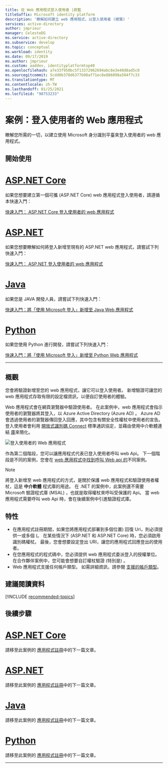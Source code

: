 ```yaml
---
title: 從 Web 應用程式登入使用者 |蔚藍
titleSuffix: Microsoft identity platform
description: '瞭解如何建立 web 應用程式，以登入使用者 (總覽) '
services: active-directory
author: jmprieur
manager: CelesteDG
ms.service: active-directory
ms.subservice: develop
ms.topic: conceptual
ms.workload: identity
ms.date: 09/17/2019
ms.author: jmprieur
ms.custom: aaddev, identityplatformtop40
ms.openlocfilehash: a7e33f950bc5f13372962694abc8e3e40d8ad5c0
ms.sourcegitcommit: 5cdd0b378d6377b98af71ec8e886098a504f7c33
ms.translationtype: MT
ms.contentlocale: zh-TW
ms.lasthandoff: 01/25/2021
ms.locfileid: "98753233"
---
```

# <a name="scenario-web-app-that-signs-in-users"></a>案例：登入使用者的 Web 應用程式

瞭解您所需的一切，以建立使用 Microsoft 身分識別平臺來登入使用者的 web 應用程式。

## <a name="getting-started"></a>開始使用

# <a name="aspnet-core"></a>[ASP.NET Core](#tab/aspnetcore)

如果您想要建立第一個可攜 (ASP.NET Core) web 應用程式登入使用者，請遵循本快速入門：

[快速入門： ASP.NET Core 登入使用者的 web 應用程式](quickstart-v2-aspnet-core-webapp.md)

# <a name="aspnet"></a>[ASP.NET](#tab/aspnet)

如果您想要瞭解如何將登入新增至現有的 ASP.NET web 應用程式，請嘗試下列快速入門：

[快速入門： ASP.NET 登入使用者的 web 應用程式](quickstart-v2-aspnet-webapp.md)

# <a name="java"></a>[Java](#tab/java)

如果您是 JAVA 開發人員，請嘗試下列快速入門：

[快速入門：將「使用 Microsoft 登入」新增至 Java Web 應用程式](quickstart-v2-java-webapp.md)

# <a name="python"></a>[Python](#tab/python)

如果您使用 Python 進行開發，請嘗試下列快速入門：

[快速入門：將「使用 Microsoft 登入」新增至 Python Web 應用程式](quickstart-v2-python-webapp.md)

---

## <a name="overview"></a>概觀

您會將驗證新增至您的 web 應用程式，讓它可以登入使用者。 新增驗證可讓您的 web 應用程式存取有限的設定檔資訊，以便自訂使用者的體驗。

Web 應用程式會在網頁瀏覽器中驗證使用者。 在此案例中，web 應用程式會指示使用者的瀏覽器將其登入，以 Azure Active Directory (Azure AD) 。 Azure AD 會透過使用者的瀏覽器傳回登入回應，其中包含有關安全性權杖中使用者的宣告。 登入使用者會利用 [開放式識別碼 Connect](./v2-protocols-oidc.md) 標準通訊協定，並藉由使用中介軟體連結 [庫](scenario-web-app-sign-user-app-configuration.md#libraries-for-protecting-web-apps)來簡化。

![登入使用者的 Web 應用程式](./media/scenario-webapp/scenario-webapp-signs-in-users.svg)

作為第二個階段，您可以讓應用程式代表已登入使用者呼叫 web Api。 下一個階段是不同的案例，您會在 [web 應用程式中找到呼叫 Web api 的](scenario-web-app-call-api-overview.md)不同案例。

> [!NOTE]
> 將登入新增至 web 應用程式的方式，是關於保護 web 應用程式和驗證使用者權杖，這是  **中介軟體** 程式庫的用途。 在 .NET 的案例中，此案例還不需要 Microsoft 驗證程式庫 (MSAL) ，也就是取得權杖來呼叫受保護的 Api。 當 web 應用程式需要呼叫 web Api 時，會在後續案例中引進驗證程式庫。

## <a name="specifics"></a>特性

- 在應用程式註冊期間，如果您將應用程式部署到多個位置) 回復 Uri，則必須提供一或多個 (。 在某些情況下 (ASP.NET 和 ASP.NET Core) 時，您必須啟用識別碼權杖。 最後，您會想要設定登出 URI，讓您的應用程式回應登出的使用者。
- 在您應用程式的程式碼中，您必須提供 web 應用程式委派登入的授權單位。 在合作夥伴案例中，您可能會想要自訂權杖驗證 (特別是) 。
- Web 應用程式支援任何帳戶類型。 如需詳細資訊，請參閱 [支援的帳戶類型](v2-supported-account-types.md)。

## <a name="recommended-reading"></a>建議閱讀資料

[!INCLUDE [recommended-topics](../../../includes/active-directory-develop-scenarios-prerequisites.md)]

## <a name="next-steps"></a>後續步驟

# <a name="aspnet-core"></a>[ASP.NET Core](#tab/aspnetcore)

請移至此案例的 [應用程式註冊](./scenario-web-app-sign-user-app-registration.md?tabs=aspnetcore)中的下一篇文章。

# <a name="aspnet"></a>[ASP.NET](#tab/aspnet)

請移至此案例的 [應用程式註冊](./scenario-web-app-sign-user-app-registration.md?tabs=aspnet)中的下一篇文章。

# <a name="java"></a>[Java](#tab/java)

請移至此案例的 [應用程式註冊](./scenario-web-app-sign-user-app-registration.md?tabs=java)中的下一篇文章。

# <a name="python"></a>[Python](#tab/python)

請移至此案例的 [應用程式註冊](./scenario-web-app-sign-user-app-registration.md?tabs=python)中的下一篇文章。

---
